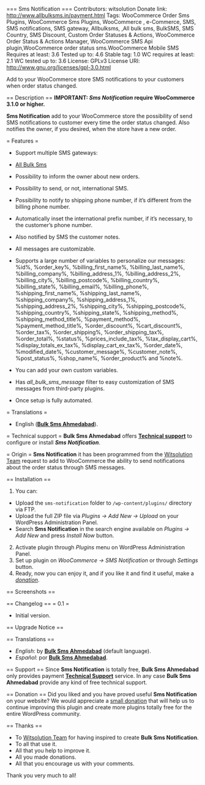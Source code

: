 === Sms Notification ===
Contributors: witsolution
Donate link: http://www.allbulksms.in/payment.html
Tags: WooCommerce Order Sms Plugins, WooCommerce Sms Plugins, WooCommerce , e-Commerce, SMS, SMS notifications, SMS gateway, Allbulksms, ,All bulk sms, BulkSMS, SMS Country, SMS Discount, Custom Order Statuses & Actions, WooCommerce Order Status & Actions Manager, WooCommerce SMS Api plugin,WooCommerce order status sms.WooCommerce Mobile SMS  
Requires at least: 3.6
Tested up to: 4.6
Stable tag: 1.0
WC requires at least: 2.1
WC tested up to: 3.6
License: GPLv3
License URI: http://www.gnu.org/licenses/gpl-3.0.html

Add to your WooCommerce store SMS notifications to your customers when order status changed.

== Description ==
**IMPORTANT: *Sms Notification* require WooCommerce 3.1.0 or higher.**

**Sms Notification** add to your WooCommerce store the possibility of send SMS notifications to customer every time the order status changed. Also notifies the owner, if you desired, when the store have a new order.

= Features =
* Support multiple SMS gateways:
 * [All Bulk Sms](http://www.allbulksms.in/)

* Possibility to inform the owner about new orders.
* Possibility to send, or not, international SMS.
* Possibility to notify to shipping phone number, if it’s different from the billing phone number.

* Automatically inset the international prefix number, if it’s necessary, to the customer’s phone number.
* Also notified by SMS the customer notes.
* All messages are customizable.
* Supports a large number of variables to personalize our messages: %id%, %order_key%, %billing_first_name%, %billing_last_name%, %billing_company%, %billing_address_1%, %billing_address_2%, %billing_city%, %billing_postcode%, %billing_country%, %billing_state%, %billing_email%, %billing_phone%, %shipping_first_name%, %shipping_last_name%, %shipping_company%, %shipping_address_1%, %shipping_address_2%, %shipping_city%, %shipping_postcode%, %shipping_country%, %shipping_state%, %shipping_method%, %shipping_method_title%, %payment_method%, %payment_method_title%, %order_discount%, %cart_discount%, %order_tax%, %order_shipping%, %order_shipping_tax%, %order_total%, %status%, %prices_include_tax%, %tax_display_cart%, %display_totals_ex_tax%, %display_cart_ex_tax%, %order_date%, %modified_date%, %customer_message%, %customer_note%, %post_status%, %shop_name%, %order_product% and %note%.
* You can add your own custom variables.
* Has *all_bulk_sms_message* filter to easy customization of SMS messages from third-party plugins. 
* Once setup is fully automated.

= Translations =
* English ([**Bulk Sms Ahmedabad**](http://www.allbulksms.in/)).

= Technical support =
**Bulk Sms Ahmedabad** offers [**Technical support**](http://www.allbulksms.in/) to configure or install ***Sms Notification***.

= Origin =
**Sms Notification** it has been programmed from the [Witsolution Team](https://profiles.wordpress.org/witsolution) request to add to WooCommerce the ability to send notifications about the order status through SMS messages.


== Installation ==
1. You can:
 * Upload the `sms-notification` folder to `/wp-content/plugins/` directory via FTP. 
 * Upload the full ZIP file via *Plugins -> Add New -> Upload* on your WordPress Administration Panel.
 * Search **Sms Notification** in the search engine available on *Plugins -> Add New* and press *Install Now* button.
2. Activate plugin through *Plugins* menu on WordPress Administration Panel.
3. Set up plugin on *WooCommerce -> SMS Notification* or through *Settings* button.
4. Ready, now you can enjoy it, and if you like it and find it useful, make a [*donation*](http://www.allbulksms.in/payment.html).


== Screenshots ==

== Changelog ==
= 0.1 =
* Initial version.

== Upgrade Notice ==


== Translations ==
* *English*: by [**Bulk Sms Ahmedabad**](http://www.allbulksms.in/) (default language).
* *Español*: por [**Bulk Sms Ahmedabad**](http://www.allbulksms.in/).

== Support ==
Since **Sms Notification** is totally free, **Bulk Sms Ahmedabad** only provides payment [**Technical Support**](http://www.allbulksms.in) service. In any case **Bulk Sms Ahmedabad** provide any kind of free technical support.

== Donation ==
Did you liked and you have proved useful **Sms Notification** on your website? We would appreciate a [small donation](http://www.allbulksms.in/payment.html) that will help us to continue improving this plugin and create more plugins totally free for the entire WordPress community.

== Thanks ==
* To [Witsolution Team](https://profiles.wordpress.org/witsolution) for having inspired to create **Bulk Sms Notification**.
* To all that use it.
* All that you help to improve it.
* All you made donations.
* All that you encourage us with your comments.

Thank you very much to all!